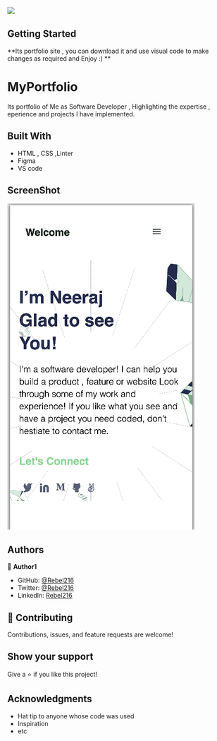 
![](https://img.shields.io/badge/Microverse-blueviolet)

## Getting Started

**Its portfolio site , you can download it and use visual code to make changes as required and Enjoy :) **




# MyPortfolio

Its portfolio of Me as Software Developer , Highlighting the expertise , eperience and projects I have implemented.


## Built With

- HTML , CSS ,Linter
- Figma
- VS code

## ScreenShot
![Alt text](https://github.com/rebel216/MyPortfolio/blob/Portfolio-features/Screenshot%202022-04-21%20at%202.34.22%20AM.png?raw=true "Optional Title")

## Authors

👤 **Author1**

- GitHub: [@Rebel216](https://github.com/Rebel216)
- Twitter: [@Rebel216](https://twitter.com/Rebel216)
- LinkedIn: [Rebel216](https://linkedin.com/in/Rebel216)


## 🤝 Contributing

Contributions, issues, and feature requests are welcome!


## Show your support

Give a ⭐️ if you like this project!

## Acknowledgments

- Hat tip to anyone whose code was used
- Inspiration
- etc

